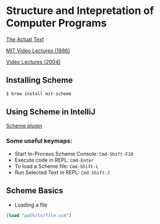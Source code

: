 # Structure and Intepretation of Computer Programs

[The Actual Text](https://mitpress.mit.edu/sites/default/files/sicp/full-text/book/book.html)

[MIT Video Lectures (1986)](https://www.youtube.com/playlist?list=PLE18841CABEA24090)

[Video Lectures (2004)](https://www.youtube.com/playlist?list=PL7BcsI5ueSNFPCEisbaoQ0kXIDX9rR5FF)



## Installing Scheme

```bash
$ brew install mit-scheme
```

## Using Scheme in IntelliJ

[Scheme plugin](https://plugins.jetbrains.com/plugin/10171-scheme/)

### Some useful keymaps:

- Start In-Process Scheme Console: `Cmd-Shift-F10`
- Execute code in REPL: `Cmd-Enter`
- To load a Scheme file: `Cmd-Shift-L`
- Run Selected Text in REPL: `Cmd-Shift-J`

## Scheme Basics

- Loading a file
```scheme
(load "path/to/file.scm")
```
